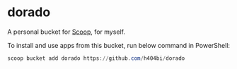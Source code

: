 dorado
============

A personal bucket for [Scoop](http://scoop.sh), for myself.

To install and use apps from this bucket, run below command in PowerShell:

``` powershell
scoop bucket add dorado https://github.com/h404bi/dorado
```
